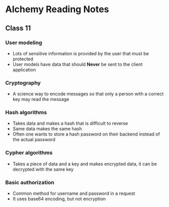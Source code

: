# Alchemy Reading Notes

## Class 11

### User modeling
- Lots of sensitive information is provided by the user that must be protected
- User models have data that should **Never** be sent to the client application

### Cryptography
- A science way to encode messages so that only a person with a correct key may read the message

### Hash algorithms
- Takes data and makes a hash that is difficult to reverse
- Same data makes the same hash
- Often one wants to store a hash password on their backend instead of the actual password

### Cypher algorithms
- Takes a piece of data and a key and makes encrypted data, it can be decrypted with the same key

### Basic authorization
- Common method for username and password in a request
- It uses base64 encoding, but not encryption